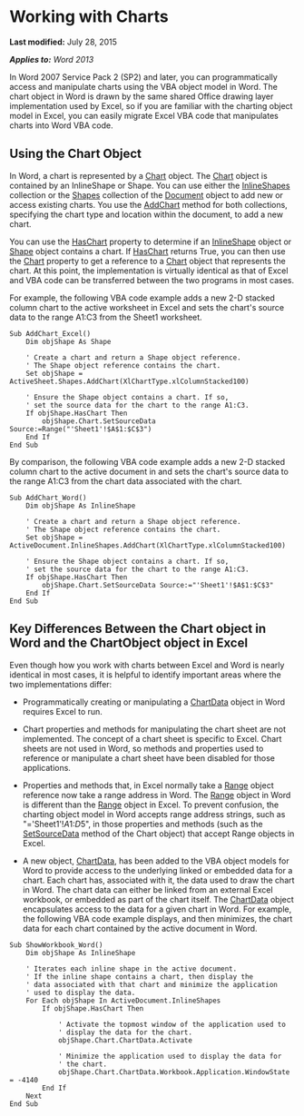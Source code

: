 
# Working with Charts

 **Last modified:** July 28, 2015

 _**Applies to:** Word 2013_

In Word 2007 Service Pack 2 (SP2) and later, you can programmatically access and manipulate charts using the VBA object model in Word. The chart object in Word is drawn by the same shared Office drawing layer implementation used by Excel, so if you are familiar with the charting object model in Excel, you can easily migrate Excel VBA code that manipulates charts into Word VBA code.


## Using the Chart Object

In Word, a chart is represented by a  [Chart](366a825e-0daf-dbb7-b6f2-e7ce1a5ee2ef.md) object. The [Chart](366a825e-0daf-dbb7-b6f2-e7ce1a5ee2ef.md) object is contained by an InlineShape or Shape. You can use either the [InlineShapes](88c632b2-80de-c96a-8879-a98461b38bd0.md) collection or the [Shapes](0907eed3-886e-8e73-0e5e-71f4b37ddd5b.md) collection of the [Document](8d83487a-2345-a036-a916-971c9db5b7fb.md) object to add new or access existing charts. You use the [AddChart](http://msdn.microsoft.com/library/1b168e7b-543a-a817-51b0-8171beecc946%28Office.15%29.aspx) method for both collections, specifying the chart type and location within the document, to add a new chart.

You can use the  [HasChart](f8b88eef-ec41-fc03-f58b-e346d240a121.md) property to determine if an [InlineShape](a8fd110a-4aa7-c4b9-1559-32022787d955.md) object or [Shape](604029ce-9b2f-9748-5d4e-b458796fa2f0.md) object contains a chart. If [HasChart](f8b88eef-ec41-fc03-f58b-e346d240a121.md) returns True, you can then use the [Chart](33d577fe-58b0-8e2f-a859-5bd3b34ed892.md) property to get a reference to a [Chart](366a825e-0daf-dbb7-b6f2-e7ce1a5ee2ef.md) object that represents the chart. At this point, the implementation is virtually identical as that of Excel and VBA code can be transferred between the two programs in most cases.

For example, the following VBA code example adds a new 2-D stacked column chart to the active worksheet in Excel and sets the chart's source data to the range A1:C3 from the Sheet1 worksheet.




```
Sub AddChart_Excel()
    Dim objShape As Shape
    
    ' Create a chart and return a Shape object reference.
    ' The Shape object reference contains the chart.
    Set objShape = ActiveSheet.Shapes.AddChart(XlChartType.xlColumnStacked100)
    
    ' Ensure the Shape object contains a chart. If so,
    ' set the source data for the chart to the range A1:C3.
    If objShape.HasChart Then
        objShape.Chart.SetSourceData Source:=Range("'Sheet1'!$A$1:$C$3")
    End If
End Sub

```

By comparison, the following VBA code example adds a new 2-D stacked column chart to the active document in and sets the chart's source data to the range A1:C3 from the chart data associated with the chart. 




```
Sub AddChart_Word()
    Dim objShape As InlineShape
    
    ' Create a chart and return a Shape object reference.
    ' The Shape object reference contains the chart.
    Set objShape = ActiveDocument.InlineShapes.AddChart(XlChartType.xlColumnStacked100)
    
    ' Ensure the Shape object contains a chart. If so,
    ' set the source data for the chart to the range A1:C3.
    If objShape.HasChart Then
        objShape.Chart.SetSourceData Source:="'Sheet1'!$A$1:$C$3"
    End If
End Sub
```


## Key Differences Between the Chart object in Word and the ChartObject object in Excel

Even though how you work with charts between Excel and Word is nearly identical in most cases, it is helpful to identify important areas where the two implementations differ: 




- Programmatically creating or manipulating a  [ChartData](323ee62c-9b70-8280-d448-79cf4d2b6953.md) object in Word requires Excel to run.
    
- Chart properties and methods for manipulating the chart sheet are not implemented. The concept of a chart sheet is specific to Excel. Chart sheets are not used in Word, so methods and properties used to reference or manipulate a chart sheet have been disabled for those applications.
    
- Properties and methods that, in Excel normally take a  [Range](http://msdn.microsoft.com/library/b8207778-0dcc-4570-1234-f130532cc8cd%28Office.15%29.aspx) object reference now take a range address in Word. The [Range](15a7a1c4-5f3f-5b6e-60e9-29688de3f274.md) object in Word is different than the [Range](http://msdn.microsoft.com/library/b8207778-0dcc-4570-1234-f130532cc8cd%28Office.15%29.aspx) object in Excel. To prevent confusion, the charting object model in Word accepts range address strings, such as "='Sheet1'!$A$1:$D$5", in those properties and methods (such as the [SetSourceData](8c5b056a-6680-7e4e-ce67-a3b76b2d7d25.md) method of the Chart object) that accept Range objects in Excel.
    
- A new object,  [ChartData](323ee62c-9b70-8280-d448-79cf4d2b6953.md), has been added to the VBA object models for Word to provide access to the underlying linked or embedded data for a chart. Each chart has, associated with it, the data used to draw the chart in Word. The chart data can either be linked from an external Excel workbook, or embedded as part of the chart itself. The  [ChartData](323ee62c-9b70-8280-d448-79cf4d2b6953.md) object encapsulates access to the data for a given chart in Word. For example, the following VBA code example displays, and then minimizes, the chart data for each chart contained by the active document in Word.
    



```
Sub ShowWorkbook_Word() 
    Dim objShape As InlineShape 
     
    ' Iterates each inline shape in the active document. 
    ' If the inline shape contains a chart, then display the 
    ' data associated with that chart and minimize the application 
    ' used to display the data. 
    For Each objShape In ActiveDocument.InlineShapes 
        If objShape.HasChart Then 
 
            ' Activate the topmost window of the application used to 
            ' display the data for the chart. 
            objShape.Chart.ChartData.Activate 
             
            ' Minimize the application used to display the data for 
            ' the chart. 
            objShape.Chart.ChartData.Workbook.Application.WindowState = -4140 
        End If 
    Next 
End Sub 
```

